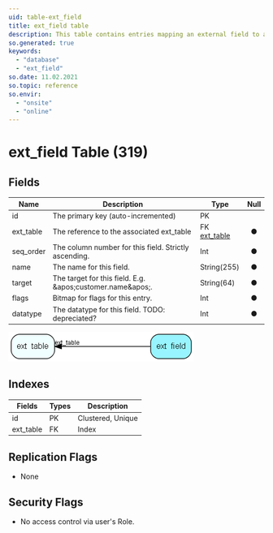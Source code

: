 ```yaml
---
uid: table-ext_field
title: ext_field table
description: This table contains entries mapping an external field to an internal field. Used for database integration.
so.generated: true
keywords:
  - "database"
  - "ext_field"
so.date: 11.02.2021
so.topic: reference
so.envir:
  - "onsite"
  - "online"
---
```


# ext\_field Table (319)

## Fields

| Name | Description | Type | Null |
|------|-------------|------|:----:|
|id|The primary key (auto-incremented)|PK| |
|ext\_table|The reference to the associated ext_table|FK [ext_table](ext-table.md)|&#x25CF;|
|seq\_order|The column number for this field. Strictly ascending.|Int|&#x25CF;|
|name|The name for this field.|String(255)|&#x25CF;|
|target|The target for this field. E.g. &amp;apos;customer.name&amp;apos;. |String(64)|&#x25CF;|
|flags|Bitmap for flags for this entry.|Int|&#x25CF;|
|datatype|The datatype for this field. TODO: depreciated?|Int|&#x25CF;|


![ext_field table relationship diagram](./media/ext_field.png)

## Indexes

| Fields | Types | Description |
|--------|-------|-------------|
|id |PK |Clustered, Unique |
|ext\_table |FK |Index |

## Replication Flags

* None

## Security Flags

* No access control via user's Role.

